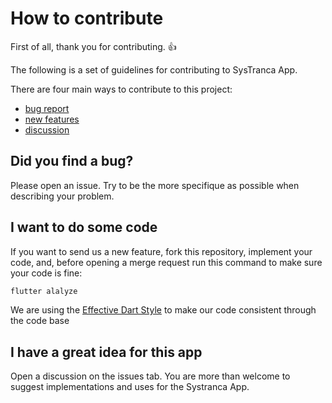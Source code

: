 # How to contribute

First of all, thank you for contributing. :thumbsup:

The following is a set of guidelines for contributing to SysTranca App.

There are four main ways to contribute to this project: 
- [bug report](#did-you-find-a-bug)
- [new features](#i-want-to-do-some-code)
- [discussion](#i-have-a-great-idea-for-this-app)

## Did you find a bug?

Please open an issue. Try to be the more specifique as possible when describing your problem.

## I want to do some code

If you want to send us a new feature, fork this repository, implement your code, and, before opening a merge request run this command to make sure your code is fine:

```bash
flutter alalyze
```

We are using the [Effective Dart Style](https://dart.dev/guides/language/effective-dart/style) to make our code consistent through the code base

## I have a great idea for this app

Open a discussion on the issues tab. You are more than welcome to suggest implementations and uses for the Systranca App.

